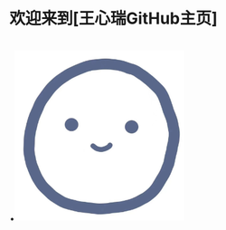 
# 欢迎来到[王心瑞GitHub主页] 

.<img src="https://github.com/RodmanHeart/Program/blob/main/Picture/%E7%AC%91%E8%84%B8.jpg" width="300" height="300" />
=======
